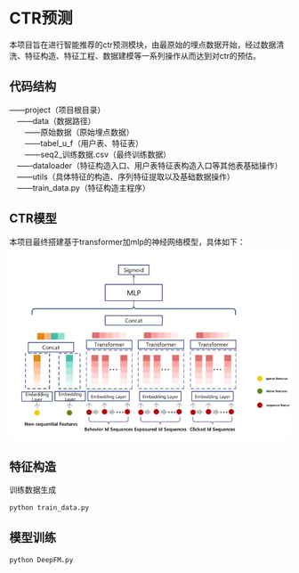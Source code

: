 # CTR预测
  本项目旨在进行智能推荐的ctr预测模块，由最原始的埋点数据开始，经过数据清洗、特征构造、特征工程、数据建模等一系列操作从而达到对ctr的预估。
## 代码结构
——project（项目根目录）<br>
&emsp;——data（数据路径）<br>
&emsp;&emsp;——原始数据（原始埋点数据）<br>
&emsp;&emsp;——tabel_u_f（用户表、特征表）<br>
&emsp;&emsp;——seq2_训练数据.csv（最终训练数据）<br>
&emsp;——dataloader（特征构造入口、用户表特征表构造入口等其他表基础操作）<br>
&emsp;——utils（具体特征的构造、序列特征提取以及基础数据操作）<br>
&emsp;——train_data.py（特征构造主程序）<br>
## CTR模型
  本项目最终搭建基于transformer加mlp的神经网络模型，具体如下：
  ![模型](/images/model.jpg)
## 特征构造
训练数据生成<br>
```python
python train_data.py
```
## 模型训练
```python
python DeepFM.py
```
